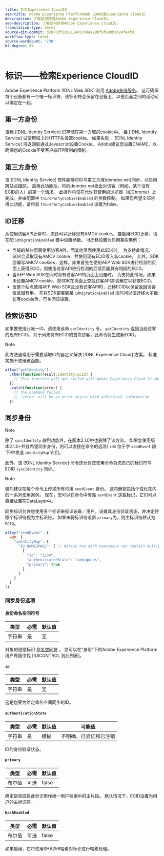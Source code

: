 ```yaml
---
title: 检索Experience CloudID
seo-title: Adobe Experience PlatformWeb SDK检索Experience CloudID
description: 了解如何获得Adobe Experience CloudID。
seo-description: 了解如何获得Adobe Experience CloudID。
translation-type: tm+mt
source-git-commit: d2870df230811486c09ae29bf9f600beb24fe4f8
workflow-type: tm+mt
source-wordcount: '730'
ht-degree: 5%

---
```



# 标识——检索Experience CloudID

Adobe Experience Platform [!DNL Web SDK] 利用 [Adobe身份服务](../../identity-service/ecid.md)。 这可确保每个设备都有一个唯一标识符，该标识符会保留在设备上，以便页面之间的活动可以绑定在一起。

## 第一方身份

该标 [!DNL Identity Service] 识存储在第一方域的cookie中。 尝 [!DNL Identity Service] 试使用域上的HTTP头设置cookie。 如果失败， [!DNL Identity Service] 将返回到通过Javascript设置Cookie。 Adobe建议您设置CNAME，以确保您的Cookie不受客户端ITP限制的限制。

## 第三方身份

该 [!DNL Identity Service] 软件能够将ID与第三方域(demdex.net)同步，以启用跨站点跟踪。 启用此功能后，将向demdex.net发出对访客（例如，某个没有ECID的人）的第一个请求。 此操作将仅在允许其使用的浏览器（如Chrome）上完成，并由配置中 `thirdPartyCookiesEnabled` 的参数控制。 如果您希望全部禁用此功能，请将其 `thirdPartyCookiesEnabled` 设置为false。

## ID迁移

从使用访客API迁移时，您还可以迁移现有AMCV cookie。 要启用ECID迁移，请在配 `idMigrationEnabled` 置中设置参数。 id迁移设置为启用某些用例：

* 当域的某些页面使用访客API，而其他页面使用此SDK时。 为支持此情况，SDK会读取现有AMCV cookie，并使用现有ECID写入新cookie。 此外，SDK会编写AMCV cookies，这样，如果首先在使用AEP Web SDK进行检测的页面上获得ECID，则使用访客API进行检测的后续页面具有相同的ECID。
* 当AEP Web SDK在同时具有访客API的页面上设置时。 为支持此情况，如果未设置AMCV cookie，则SDK在页面上查找访客API并调用它以获取ECID。
* 当整个站点使用AEP Web SDK且没有访客API时，迁移ECID以保留返回访客信息很有用。 在将SDK部署到某 `idMigrationEnabled` 段时间以便迁移大多数访客cookie后，可关闭该设置。

## 检索访客ID

如果要使用此唯一ID，请使用该命 `getIdentity` 令。 `getIdentity` 返回当前访客的现有ECID。 对于尚未具有ECID的首次访客，此命令将生成新ECID。

>[!NOTE]
>
>此方法通常用于需要读取ID的自定义解决 [!DNL Experience Cloud] 方案。 标准实施不使用该函数。

```javascript
alloy("getIdentity")
  .then(function(result.identity.ECID) {
    // This function will get called with Adobe Experience Cloud Id when the command promise is resolved
  })
  .catch(function(error) {
    // The command failed.
    // "error" will be an error object with additional information
  })
```

## 同步身份

>[!NOTE]
>
>除了 `syncIdentity` 散列功能外，在版本2.1.0中也删除了该方法。 如果您使用版本2.1.0+并且希望同步身份，则可以直接在命令的选项( `xdm` 位于字 `sendEvent` 段下)中发送 `identityMap` 它们。

此外，该 [!DNL Identity Service] 命令还允许您使用命令将您自己的标识符与ECID `syncIdentity` 同步。

>[!NOTE]
>
>强烈建议在每个命令上传递所有可用 `sendEvent` 身份。 这将解锁包括个性化在内的一系列使用案例。 现在，您可以在命令中传递 `sendEvent` 这些标识，它们可以直接放置在DataLayer中。

同步标识允许您使用多个标识来标识设备／用户，设置其身份验证状态，并决定将哪个标识符视为主标识符。 如果未将标识符设置 `primary`为，则主标识符默认为 `ECID`。

```javascript
alloy("sendEvent", {
  xdm: {
    "identityMap": {
      "ID_NAMESPACE": [ // Notice how each namespace can contain multiple identifiers.
        {
          "id": "1234",
          "authenticatedState": "ambiguous",
          "primary": true
        }
      ]
    }
  }
})
```


### 同步身份选项

#### 身份命名空间符号

| **类型** | **必需** | **默认值** |
| -------- | ------------ | ----------------- |
| 字符串 | 是 | 无 |

对象的键是标识 [命名空间符](../../identity-service/namespaces.md) 。 您可以在“身份”下的Adobe Experience Platform用户界面中找 [!UICONTROL 到此列表]。

#### `id`

| **类型** | **必需** | **默认值** |
| -------- | ------------ | ----------------- |
| 字符串 | 是 | 无 |

这是您要为给定命名空间同步的ID。

#### `authenticationState`

| **类型** | **必需** | **默认值** | **可能值** |
| -------- | ------------ | ----------------- | ------------------------------------ |
| 字符串 | 是 | 模糊 | 不明确、已验证和已注销 |

ID的身份验证状态。

#### `primary`

| **类型** | **必需** | **默认值** |
| -------- | ------------ | ----------------- |
| 布尔值 | 可选 | false |

确定是否应将此标识用作统一用户档案中的主片段。 默认情况下，ECID设置为用户的主标识符。

#### `hashEnabled`

| **类型** | **必需** | **默认值** |
| -------- | ------------ | ----------------- |
| 布尔值 | 可选 | false |

如果启用，它将使用SHA256哈希对标识进行哈希处理。
